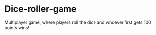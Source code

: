 # Dice-roller-game
Multiplayer game, where players roll the dice and whoever first gets 100 points wins!
